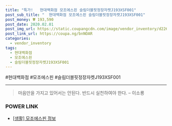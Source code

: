 ```yaml
--- 
title: "특가!   현대백화점 모조에스핀 슬림더블핏정장자켓J193XSF001" 
post_sub_title: "  현대백화점 모조에스핀 슬림더블핏정장자켓J193XSF001" 
post_money: ₩ 193,590 
post_date: 2020.02.01 
post_img_url: https://static.coupangcdn.com/image/vendor_inventory/d226/56abad7afdae51e6dbf06fc17ed01a6c2560413e59cb16f0c7fa312b5f86.jpg 
post_link_url: https://coupa.ng/bnNOAR 
categories: 
  - vendor_inventory 
tags: 
  - 현대백화점 
  - 모조에스핀 
  - 슬림더블핏정장자켓J193XSF001 
--- 
```

  #현대백화점 #모조에스핀 #슬림더블핏정장자켓J193XSF001 
<hr> 

> 마음만을 가지고 있어서는 안된다. 반드시 실천하여야 한다. – 이소룡 


### POWER LINK

* <a href="https://blog.naver.com/fasyy4321/221766382317" target="_blank"> [생활] 모조에스핀 정보 </a>
